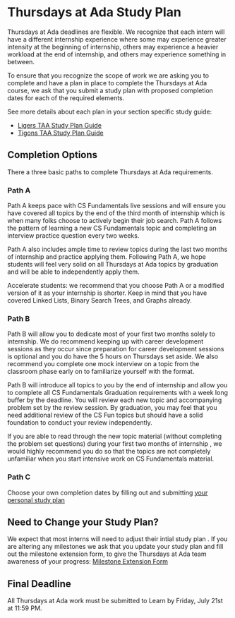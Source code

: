 # Thursdays at Ada Study Plan

 Thursdays at Ada deadlines are flexible. We recognize that each intern will have a different internship experience where some may experience greater intensity at the beginning of internship, others may experience a heavier workload at the end of internship, and others may experience something in between.

 To ensure that you recognize the scope of work we are asking you to complete and have a plan in place to complete the Thursdays at Ada course, we ask that you submit a study plan with proposed completion dates for each of the required elements.
 
 See more details about each plan in your section specific study guide:
 - [Ligers TAA Study Plan Guide](https://docs.google.com/document/d/19RsoW-SDkUapg0CQuTbCLKaUHuPGDFs6jh85QsjSTJs/edit?usp=sharing)
 - [Tigons TAA Study Plan Guide](https://docs.google.com/document/d/1pwa85WrRYpqs6rVNPSqOB6QZo-BH4tQcItQ_k99gSkc/edit?usp=sharing)

 ## Completion Options
There a three basic paths to complete Thursdays at Ada requirements.

 ### Path A
Path A keeps pace with CS Fundamentals live sessions and will ensure you have covered all topics by the end of the third month of internship which is when many folks choose to actively begin their job search. Path A follows the pattern of learning a new CS Fundamentals topic and completing an interview practice question every two weeks. 

Path A also includes ample time to review topics during the last two months of internship and practice applying them. Following Path A, we hope students will feel very solid on all Thursdays at Ada topics by graduation and will be able to independently apply them. 

Accelerate students: we recommend that you choose Path A or a modified version of it as your internship is shorter. Keep in mind that you have covered Linked Lists, Binary Search Trees, and Graphs already. 

 ### Path B
Path B will allow you to dedicate most of your first two months solely to internship. We do recommend keeping up with career development sessions as they occur since preparation for career development sessions is optional and you do have the 5 hours on Thursdays set aside. We also recommend you complete one mock interview on a topic from the classroom phase early on to familiarize yourself with the format. 

Path B will introduce all topics to you by the end of internship and allow you to complete all CS Fundamentals Graduation requirements with a week long buffer by the deadline. You will review each new topic and accompanying problem set by the review session. By graduation, you may feel that you need additional review of the CS Fun topics but should have a solid foundation to conduct your review independently.

If you are able to read through the new topic material (without completing the problem set questions) during your first two months of internship , we would highly recommend you do so that the topics are not completely unfamiliar when you start intensive work on CS Fundamentals material.

 ### Path C
 Choose your own completion dates by filling out and submitting [your personal study plan](https://docs.google.com/document/d/1uCUKu9sZLUSbxsUVobnf8d2EaudXIQxqFpSRhhYE2jU/edit?usp=sharing)

 ## Need to Change your Study Plan?
 We expect that most interns will need to adjust their intial study plan . If you are altering any milestones we ask that you update your study plan and fill out the milestone extension form, to give the Thursdays at Ada team awareness of your progress:
[Milestone Extension Form](https://docs.google.com/forms/d/e/1FAIpQLSeBxKIJUhkQ9li3ZOmsSnqlQ38xnBhLEYO8Bnh2CkJkf8i3Ww/viewform?usp=sf_link)

 ## Final Deadline 
 
 All Thursdays at Ada work must be submitted to Learn by Friday, July 21st at 11:59 PM. 